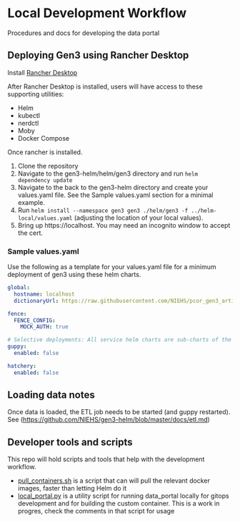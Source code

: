 # Local Development Workflow
Procedures and docs for developing the data portal

## Deploying Gen3 using Rancher Desktop

Install [Rancher Desktop](https://docs.rancherdesktop.io/)

After Rancher Desktop is installed, users will have access to these supporting utilities:
* Helm
* kubectl
* nerdctl
* Moby
* Docker Compose


Once rancher is installed.

1. Clone the repository
2. Navigate to the gen3-helm/helm/gen3 directory and run `helm dependency update`
3. Navigate to the back to the gen3-helm directory and create your values.yaml file. See the Sample values.yaml section for a minimal example.
4. Run `helm install --namespace gen3 gen3 ./helm/gen3 -f ../helm-local/values.yaml` (adjusting the location of your local values).
5. Bring up https://localhost. You may need an incognito window to accept the cert.


### Sample values.yaml
Use the following as a template for your values.yaml file for a minimum deployment of gen3 using these helm charts.

``` yaml
global:
  hostname: localhost
  dictionaryUrl: https://raw.githubusercontent.com/NIEHS/pcor_gen3_artifacts/feature/local-portal/custom_configs/schema.json

fence:
  FENCE_CONFIG:
    MOCK_AUTH: true

# Selective deployments: All service helm charts are sub-charts of the gen3 chart (which acts as an umbrella chart) To enable or disable a service you can add this pattern to your values.yaml
guppy:
  enabled: false

hatchery:
  enabled: false
```


## Loading data notes

Once data is loaded, the ETL job needs to be started (and guppy restarted). See (https://github.com/NIEHS/gen3-helm/blob/master/docs/etl.md)

## Developer tools and scripts

This repo will hold scripts and tools that help with the development workflow.

* [pull_containers.sh](../pull_containers.sh) is a script that can will pull the relevant docker images, faster than letting Helm do it
* [local_portal.py](../local_portal.py) is a utility script for running data_portal locally for gitops development and for building the custom container. This is a work in progres, check the comments in that script for usage
